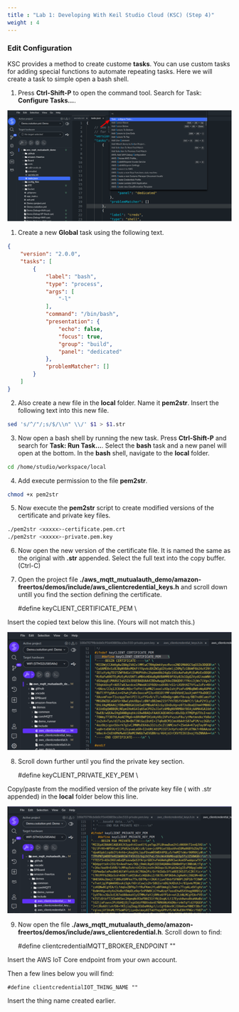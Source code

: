 ```yaml
---
title : "Lab 1: Developing With Keil Studio Cloud (KSC) (Step 4)"
weight : 4
---
```


### Edit Configuration

KSC provides a method to create custome **tasks**. You can use custom tasks for adding special functions to automate repeating tasks. Here we will create a task to simple open a bash shell.

1. Press **Ctrl-Shift-P** to open the command tool. Search for Task: **Configure Tasks...**.

![config tasks](/static/config-tasks.png)

1. Create a new **Global** task using the following text. 

```json
{
	"version": "2.0.0",
	"tasks": [
        {
            "label": "bash",
            "type": "process",
            "args": [
                "-l"
            ],
            "command": "/bin/bash",
            "presentation": {
                "echo": false,
                "focus": true,
                "group": "build",
                "panel": "dedicated"
            },
            "problemMatcher": []
        }
    ]
}
```

2. Also create a new file in the **local** folder. Name it **pem2str**. Insert the following text into this new file.


```bash
sed 's/^/"/;s/$/\\n" \\/' $1 > $1.str
```

3. Now open a bash shell by running the new task. Press **Ctrl-Shift-P** and search for **Task: Run Task...**. Select the **bash** task and a new panel will open at the bottom. In the **bash** shell, navigate to the **local** folder.

```bash
cd /home/studio/workspace/local
```

4. Add execute permission to the file **pem2str**.

```bash
chmod +x pem2str
```

5. Now execute the **pem2str** script to create modified versions of the certificate and private key files.

```bash
./pem2str <xxxxx>-certificate.pem.crt
./pem2str <xxxxx>-private.pem.key
```

6. Now open the new version of the certificate file. It is named the same as the original with **.str** appended. Select the full text into the copy buffer. (Ctrl-C)

7. Open the project file **./aws_mqtt_mutualauth_demo/amazon-freertos/demos/include/aws_clientcredential_keys.h** and scroll down untill you find the section defining the certificate.

    #define keyCLIENT_CERTIFICATE_PEM    \

Insert the copied text below this line. (Yours will not match this.)

![cert string](/static/cert-string.png)

8. Scroll down further until you find the private key section.

    #define keyCLIENT_PRIVATE_KEY_PEM    \

Copy/paste from the modified version of the private key file ( with .str appended) in the **local** folder below this line.

![private-key](/static/private-key.png)

9. Now open the file **./aws_mqtt_mutualauth_demo/amazon-freertos/demos/include/aws_clientcredential.h**. Scroll down to find:

    #define clientcredentialMQTT_BROKER_ENDPOINT ""

Insert the AWS IoT Core endpoint from your own account.

Then a few lines below you will find: 

    #define clientcredentialIOT_THING_NAME ""

Insert the thing name created earlier.

